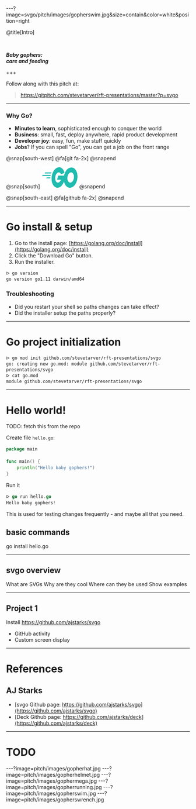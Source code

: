 ---?image=svgo/pitch/images/gopherswim.jpg&size=contain&color=white&position=right

@title[Intro]

<br/>

**_Baby gophers:_**
<br/>
**_care and feeding_**

+++

Follow along with this pitch at: 

> https://gitpitch.com/stevetarver/rft-presentations/master?p=svgo

---

### Why Go?

- **Minutes to learn**, sophisticated enough to conquer the world
- **Business**: small, fast, deploy anywhere, rapid product development
- **Developer joy**: easy, fun, make stuff quickly
- **Jobs**? If you can spell "Go", you can get a job on the front range

@snap[south-west]
@fa[git fa-2x]
@snapend

@snap[south]
<img style="border:0px; box-shadow: 0px 0px 0px rgba(0, 0, 0, .0);"  height="60" width="100" src="svgo/pitch/images/Go-Logo/PNG/Go-Logo_Aqua_sm.png">
@snapend

@snap[south-east]
@fa[github fa-2x]
@snapend

---

# Go install & setup

1. Go to the install page: [https://golang.org/doc/install](https://golang.org/doc/install)
1. Click the "Download Go" button.
1. Run the installer.

```
ᐅ go version
go version go1.11 darwin/amd64
```

### Troubleshooting

* Did you restart your shell so paths changes can take effect?
* Did the installer setup the paths properly?

---

# Go project initialization

```
ᐅ go mod init github.com/stevetarver/rft-presentations/svgo
go: creating new go.mod: module github.com/stevetarver/rft-presentations/svgo
ᐅ cat go.mod
module github.com/stevetarver/rft-presentations/svgo
```

---

# Hello world!

TODO: fetch this from the repo

Create file `hello.go`:

```go
package main

func main() {
	println("Hello baby gophers!")
}
```

Run it

```go
ᐅ go run hello.go
Hello baby gophers!
```

This is used for testing changes frequently - and maybe all that you need.


## basic commands

go install hello.go

---

## svgo overview

What are SVGs
Why are they cool
Where can they be used
Show examples

---

## Project 1

Install https://github.com/ajstarks/svgo

* GitHub activity
* Custom screen display

---

# References

## AJ Starks

* [svgo Github page: https://github.com/ajstarks/svgo](https://github.com/ajstarks/svgo)
* [Deck Github page: https://github.com/ajstarks/deck](https://github.com/ajstarks/deck)


---

# TODO

---?image=pitch/images/gopherhat.jpg
---?image=pitch/images/gopherhelmet.jpg
---?image=pitch/images/gophermega.jpg
---?image=pitch/images/gopherrunning.jpg
---?image=pitch/images/gopherswim.jpg
---?image=pitch/images/gopherswrench.jpg
